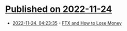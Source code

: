 # [Published on 2022-11-24](index.md)

* [2022-11-24, 04:23:35](https://news.ycombinator.com/item?id=33727777) - [FTX and How to Lose Money](https://www.readmargins.com/p/ftx-and-how-to-lose-money)
